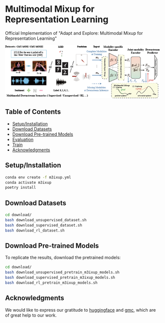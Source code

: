 # Multimodal Mixup for Representation Learning

Official Implementation of "Adapt and Explore: Multimodal Mixup for Representation Learning"

![Overview](docs/Figure1_Overview.png)

## Table of Contents
- [Setup/Installation](#Setup/Installation)
- [Download Datasets](#Download-Datasets)
- [Download Pre-trained Models](#Download-Pre-trained-Models)
- [Evaluation](#Evaluation)
- [Train](#Train)
- [Acknowledgments](#Acknowledgments)

## Setup/Installation
```bash
conda env create -f m3ixup.yml
conda activate m3ixup
poetry install
```

## Download Datasets
```bash
cd download/
bash download_unsupervised_dataset.sh
bash download_supervised_dataset.sh
bash download_rl_dataset.sh
```

## Download Pre-trained Models
To replicate the results, download the pretrained models:
```bash
cd download/
bash download_unsupervised_pretrain_m3ixup_models.sh
bash download_supervised_pretrain_m3ixup_models.sh
bash download_rl_pretrain_m3ixup_models.sh
```

<!--

## Experiments
This repository contains the code to replicate the experiments presented in the [paper](https://arxiv.org/abs/2202.03390) within the `gmc_code` folder. In every experiment, please set up the corresponding local machine path in `ingredients/machine_ingredients.py` file by copying the output of `pwd` to the ingredient file (e.g. for the unsupervised experiment):
```bash
cd unsupervised/
pwd

# Edit unsupervised/ingredients/machine_ingredients.py
@machine_ingredient.config
def machine_config():
    m_path = "copy-output-of-pwd-here"
```


### 1) Unsupervised Learning (MHD)

#### - Train Model

```bash
echo "** Train GMC"
python main_unsupervised.py -f with experiment.stage="train_model" 

echo "** Train classifier"
python main_unsupervised.py -f with experiment.stage="train_downstream_classfier"
```

#### - Evaluate/Replicate Results

```bash
echo "** Evaluate GMC - Classification"
python main_unsupervised.py -f with experiment.evaluation_mods=[0,1,2,3] experiment.stage="evaluate_downstream_classifier"

echo "** Evaluate GMC - DCA"
python main_unsupervised.py -f with experiment.stage="evaluate_dca"
```

- To evaluate with partial observations, select between `[0], [1], [2], [3]` in `experiment.evaluation_mods`;
- The DCA results are saved in the `evaluation/gmc_mhd/log_0/results_dca_evaluation/` folder. For example, geometric alignement of complete and image representations are given in the `joint_m1/DCA_results_version0.log` file.


### 2) Supervised Learning (CMU-MOSI/CMU-MOSEI)

#### - Train Model

```bash
echo "** Train representation model"
python main_supervised.py -f with experiment.scenario="mosei" experiment.stage="train_model" 
```

#### - Evaluate/Replicate Results

```bash
echo "** Evaluate GMC - Classification"
python main_supervised.py -f with experiment.scenario="mosei" experiment.evaluation_mods=[0,1,2] experiment.stage="evaluate_downstream_classifier"

echo "** Evaluate GMC - DCA"
python main_supervised.py -f with experiment.scenario="mosei" experiment.stage="evaluate_dca"
```

- You can use CMU-MOSI dataset for both training and evaluation by setting `experiment.scenario="mosi"`;
- To evaluate with partial observations, select between `[0], [1], [2]` in `experiment.evaluation_mods`;
- The DCA results are saved in the `evaluation/gmc_mosei/log_0/results_dca_evaluation/` folder. For example, geometric alignement of complete and text representations are given in the `joint_m1/DCA_results_version0.log` file.


### 3) Reinforcement Learning (Multimodal Atari Games)

#### - Train Model

```bash
echo "** Train representation model"
python main_rl.py -f with experiment.stage="train_model" 

echo "** Train controller"
python main_rl.py -f with experiment.stage="train_downstream_controller" 
```

#### - Evaluate/Replicate Results

```bash
echo "** Evaluate GMC - RL Performance"
python main_rl.py -f with experiment.evaluation_mods=[0,1] experiment.stage="evaluate_downstream_controller"

echo "** Evaluate GMC - DCA"
python main_rl.py -f with experiment.stage="evaluate_dca"
```

- To evaluate with partial observations, select between `[0], [1]` in `experiment.evaluation_mods`;
- The DCA results are saved in the `evaluation/gmc_pendulum/log_0/results_dca_evaluation/` folder. For example, geometric alignement of complete and text representations are given in the `joint_m1/DCA_results_version0.log` file.

-->

## Acknowledgments
We would like to express our gratitude to [huggingface](https://huggingface.co/) and [gmc](https://github.com/miguelsvasco/gmc), which are of great help to our work.

